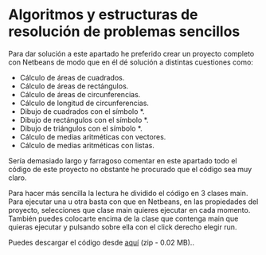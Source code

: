 # Algoritmos y estructuras de resolución de problemas sencillos

Para dar solución a este apartado he preferido crear un proyecto completo con Netbeans de modo que en él dé solución a distintas cuestiones como:

*   Cálculo de áreas de cuadrados.
*   Cálculo de áreas de rectángulos.
*   Cálculo de áreas de circunferencias.
*   Cálculo de longitud de circunferencias.
*   Dibujo de cuadrados con el símbolo *.
*   Dibujo de rectángulos con el símbolo *.
*   Dibujo de triángulos con el símbolo *.
*   Cálculo de medias aritméticas con vectores.
*   Cálculo de medias aritméticas con listas.

Sería demasiado largo y farragoso comentar en este apartado todo el código de este proyecto no obstante he procurado que el código sea muy claro.

Para hacer más sencilla la lectura he dividido el código en 3 clases main. Para ejecutar una u otra basta con que en Netbeans, en las propiedades del proyecto, selecciones que clase main quieres ejecutar en cada momento. También puedes colocarte encima de la clase que contenga main que quieras ejecutar y pulsando sobre ella con el click derecho elegir run.

Puedes descargar el código desde [aquí](http://aularagon.catedu.es/materialesaularagon2013/POO-Tecnologia/M2/Modulo2AlgoritmosYEstructurasDeResolucionDeProblemasSencillos.zip "[zip - 0.02 MB]") (zip - 0.02 MB)..

